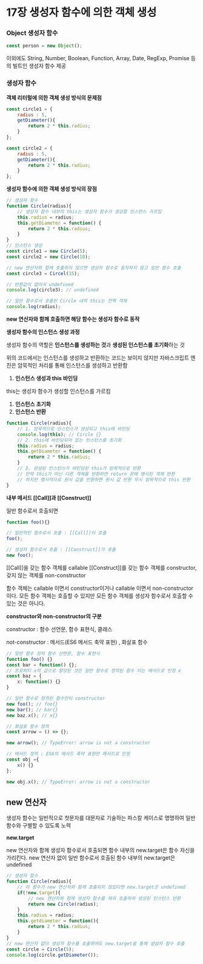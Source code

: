 # 17장 생성자 함수에 의한 객체 생성

### Object 생성자 함수

```jsx
const person = new Object();
```

이외에도 String, Number, Boolean, Function, Array, Date, RegExp, Promise 등의 빌트인 생성자 함수 제공

### 생성자 함수

**객체 리터럴에 의한 객체 생성 방식의 문제점**

```jsx
const circle1 = {
	radius : 5,
	getDiameter(){
		return 2 * this.radius;
	}
};

const circle2 = {
	radius : 5,
	getDiameter(){
		return 2 * this.radius;
	}
};
```

**생성자 함수에 의한 객체 생성 방식의 장점**

```jsx
// 생성자 함수
function Circle(radius){
	// 생성자 함수 내부의 this는 생성자 함수가 생성할 인스턴스 가르킴
	this.radius = radius;
	this.getDiameter = function() {
		return 2 * this.radius;
	}
}
// 인스턴스 생성
const circle1 = new Circle(5);
const circle2 = new Circle(10);

// new 연산자와 함께 호출하지 않으면 생성자 함수로 동작하지 않고 일반 함수 호출
const circle3 = Circel(15);

// 반환값이 없어서 undefined
console.log(circle3); // undefined

// 일반 함수로서 호출된 Circle 내의 this는 전역 객체
console.log(radius);
```

**new 연산자와 함께 호출하면 해당 함수는 생성자 함수로 동작**

**생성자 함수의 인스턴스 생성 과정**

생성자 함수의 역할은 **인스턴스를 생성하는 것**과 **생성된 인스턴스를 초기화**하는 것

위의 코드에서는 인스턴스를 생성하고 반환하는 코드는 보이지 않지만 자바스크립트 엔진은 암묵적인 처리를 통해 인스턴스를 생성하고 반환함

1. **인스턴스 생성과 this 바인딩**

this는 생성자 함수가 생성할 인스턴스를 가르킴

1. **인스턴스 초기화**
2. **인스턴스 반환**

```jsx
function Circle(radius){
	// 1. 암묵적으로 인스턴스가 생성되고 this에 바인딩
	console.log(this); // Circle {}
	// 2. this에 바인딩되어 있는 인스턴스를 초기화
	this.radius = radius;
	this.getDiameter = function() {
		return 2 * this.radius;
	}
	// 3. 완성된 인스턴스가 바인딩된 this가 암묵적으로 반환
	// 만약 this가 아닌 다른 객체를 반환하면 return 문에 명시된 객체 반환
	// 하지만 명시적으로 원시 값을 반환하면 원시 값 반환 무시 암묵적으로 this 반환
}

```

**내부 메서드 [[Call]]과 [[Construct]]**

일반 함수로서 호출되면 

```jsx
function foo(){}

// 일반적인 함수로서 호출 : [[Call]]이 호출
foo();

// 생성자 함수로서 호출 : [[Construct]]가 호출
new foo();
```

[[Call]]을 갖는 함수 객체를 callable [[Construct]]를 갖는 함수 객체를 constructor, 갖지 않는 객체를 non-constructor

함수 객체는 callable 이면서 constructor이거나 callable 이면서 non-constructor이다.  모든 함수 객체는 호출할 수 있지만 모든 함수 객체를 생성자 함수로서 호출할 수 있는 것은 아니다.

**constructor와 non-constructor의 구분**

constructor : 함수 선언문, 함수 표현식, 클래스

not-constructor : 메서드(ES6 메서드 축약 표현) , 화살표 함수

```jsx
// 일반 함수 정의 함수 선언문, 함수 표현식
function foo() {}
const bar = function() {};
// 프로퍼티 x의 값으로 할당된 것은 일반 함수로 정의된 함수 이는 메서드로 인정 x
const baz = {
	x: function() {}
}

// 일반 함수로 정의된 함수만이 constructor
new foo(); // foo{}
new bar(); // bar{}
new baz.x(); // x{}

// 화살표 함수 정의
const arrow = () => {};

new arrow(); // TypeError: arrow is not a constructor

// 메서드 정의 : ES6의 메서드 축약 표현만 메서드로 인정
const obj ={
	x() {}
};

new obj.x(); // TypeError: arrow is not a constructor
```

## new 연산자

생성자 함수는 일반적으로 첫문자를 대문자로 기술하는 파스칼 케이스로 명명하여 일반 함수와 구별할 수 있도록 노력

**new.target**

new 연산자와 함께 생성자 함수로서 호출되면 함수 내부의 new.target은 함수 자신을 가리킨다. new 연산자 없이 일반 함수로서 호출된 함수 내부의 new.target은 undefined

```jsx
// 생성자 함수
function Circle(radius){
	// 이 함수가 new 연산자와 함께 호출되지 않았다면 new.target은 undefined
	if(!new.target){
		// new 연산자와 함께 생성자 함수를 재귀 호출하여 생성된 인스턴스 반환
		return new Circle(radius);
	}
	this.radius = radius;
	this.getdiameter = function(){
		return 2 * this.radius;
	}
}
// new 연산자 없이 생성자 함수를 호출하여도 new.target을 통해 생성자 함수 호출
const circle = Circle(5);
console.log(circle.getDiameter());
```